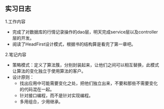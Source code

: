 ## 实习日志

1.工作内容

* 完成了对数据库的行情记录操作的dao层，明天完成service层以及controller层的开发。
* 阅读了HeadFirst设计模式，根据书的结构算是看完了第一章吧。

2.笔记内容

* 策略模式：定义了算法簇，分别封装起来，让他们之间可以相互替换，此模式让算法的变化独立于使用算法的客户。
* 设计原则：
	* 找出应用中可能需要变化之处，把他们独立出来，不要和那些不需要变化的代码混在一起。
	* 针对接口编程，而不是针对实现编程。
	* 多用组合，少用继承。